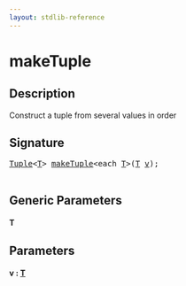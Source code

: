 ```yaml
---
layout: stdlib-reference
---
```


# makeTuple

## Description

Construct a tuple from several values in order




## Signature 

<pre>
<a href="../types/tuple-0/index.md" class="code_type">Tuple</a>&lt;<a href="maketuple-4.md#typeparam-T" class="code_type">T</a>&gt; <a href="maketuple-4.md">makeTuple</a>&lt;<span class="code_keyword">each</span> <a href="maketuple-4.md#typeparam-T" class="code_type">T</a>&gt;(<a href="maketuple-4.md#typeparam-T" class="code_type">T</a> <a href="maketuple-4.md#decl-v" class="code_param">v</a>);

</pre>

## Generic Parameters

####  <a id="typeparam-T"></a>T

## Parameters

####  <a id="decl-v"></a>v  : [T](maketuple-4.md#typeparam-T)


<script>
// Fix .md links to .html when on ReadTheDocs
if (window.location.hostname.includes('readthedocs') || 
    window.location.hostname.includes('rtfd.io')) {
  document.addEventListener('DOMContentLoaded', function() {
    const links = document.querySelectorAll('a');
    links.forEach(link => {
      if (link.getAttribute('href') && link.getAttribute('href').endsWith('.md')) {
        link.href = link.href.replace(/\.md($|#|\?)/, '.html$1');
      }
    });
  });
}
</script>
